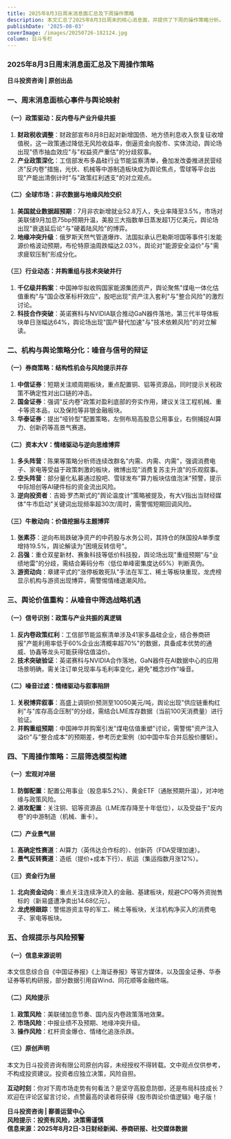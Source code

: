 ```yaml
---
title: 2025年8月3日周末消息面汇总及下周操作策略
description: 本文汇总了2025年8月3日周末的核心消息面，并提供了下周的操作策略分析。
publishDate: '2025-08-03'
coverImage: /images/20250726-182124.jpg
column: 日斗专栏
---
```


### 2025年8月3日周末消息面汇总及下周操作策略 
 
 **日斗投资咨询 | 原创出品** 
 
 ### 一、周末消息面核心事件与舆论映射 
 
 #### （一）政策驱动：反内卷与产业升级共振 
 1. **财政税收调整**：财政部宣布8月8日起对新增国债、地方债利息收入恢复征收增值税，这一政策通过降低无风险收益率，倒逼资金向股市、实体流动，舆论场出现"债市抽血效应"与"权益资产重估"的分歧叙事。 
 2. **产业政策深化**：工信部发布多晶硅行业节能监察清单，叠加发改委推进民营经济"反内卷"措施，光伏、机械等中游制造板块成为舆论焦点，雪球等平台出现"产能出清倒计时"与"政策红利透支"的对立观点。 
 
 #### （二）全球市场：非农数据与地缘风险交织 
 1. **美国就业数据超预期**：7月非农新增就业52.8万人，失业率降至3.5%，市场对美联储9月加息75bp预期升温，美股三大指数单日蒸发超1万亿美元，舆论场出现"衰退延后论"与"硬着陆风险"的博弈。 
 2. **地缘冲突升级**：俄罗斯天然气管道爆炸、法国拟承认巴勒斯坦国等事件引发能源价格波动预期，布伦特原油周跌幅达2.03%，舆论对"能源安全溢价"与"需求疲软压制"形成分化。 
 
 #### （三）行业动态：并购重组与技术突破并行 
 1. **千亿级并购案**：中国神华拟收购国家能源集团资产，舆论聚焦"煤电一体化估值重构"与"国企改革标杆效应"，股吧出现"资产注入套利"与"整合风险"的激烈讨论。 
 2. **科技合作突破**：英诺赛科与NVIDIA联合推动GaN器件落地，第三代半导体板块单日涨幅达64%，舆论场出现"国产替代加速"与"技术依赖风险"的对立解读。 
 
 ### 二、机构与舆论策略分化：噪音与信号的辩证 
 #### （一）券商策略：结构性机会与风险提示并存 
 1. **中信证券**：短期关注顺周期板块，重点配置铜、铝等资源品，同时提示关税政策不确定性对出口链的冲击。 
 2. **国金证券**：强调"反内卷"政策对盈利底部的夯实作用，建议关注工程机械、重卡等资本品，以及保险等非银金融板块。 
 3. **华泰证券**：提出"哑铃型"配置策略，左侧布局高股息公用事业，右侧捕捉AI算力、创新药等高景气赛道。 
 
 #### （二）资本大V：情绪驱动与逆向思维博弈 
 1. **多头阵营**：陈果等策略分析师连续改群名"内需、内需、内需"，强调消费电子、家电等受益于政策刺激的板块，微博出现"消费复苏主升浪"的乐观叙事。 
 2. **空头阵营**：部分量化私募通过股吧、雪球发布"算力板块估值泡沫"预警，提示中际旭创等AI硬件标的资金流出风险。 
 3. **逆向投资者**：吉姆·罗杰斯式的"舆论温度计"策略被提及，有大V指出当财经媒体"牛市启动"关键词出现频率超30次/周时，需警惕短期回调风险。 
 
 #### （三）牛散动向：价值挖掘与主题博弈 
 1. **张素芬**：逆向布局跌破净资产的中药股与水务公司，其持仓的陕国投A单季度增持19.5%，舆论解读为"困境反转信号"。 
 2. **吕强**：重仓双星新材、赛象科技等低价科技股，舆论场出现"重组预期"与"业绩地雷"的分歧，需结合筹码分布（低位单峰密集度达65%）判断真伪。 
 3. **游资动向**：章建平式的"涨停板敢死队"手法在军工、稀土等板块重现，龙虎榜显示机构与游资出现博弈，需警惕情绪退潮风险。 
 
 ### 三、舆论价值重构：从噪音中筛选战略机遇 
 #### （一）信号识别：政策与产业共振的真逻辑 
 1. **反内卷政策红利**：工信部节能监察清单涉及41家多晶硅企业，结合券商研报"产能利用率低于60%企业出清概率超70%"的数据，具备成本优势的通威、协鑫等龙头可能获得估值溢价。 
 2. **技术突破验证**：英诺赛科与NVIDIA合作落地，GaN器件在AI数据中心的应用场景明确，需关注订单兑现率与毛利率变化，避免"概念炒作"噪音。 
 
 #### （二）噪音过滤：情绪驱动与叙事陷阱 
 1. **关税博弈叙事**：高盛上调铜价预测至10050美元/吨，舆论出现"供应链重构红利"与"库存高企压制"的分歧，需结合LME库存数据（当前100天消费量）进行验证。 
 2. **并购重组预期**：中国神华并购案引发"煤电估值重塑"讨论，需警惕"资产注入溢价"与"整合成本"的预期差，参考历史案例（如中国中车合并后股价腰斩）。 
 
 ### 四、下周操作策略：三层筛选模型构建 
 #### （一）宏观对冲层 
 1. **防御配置**：配置公用事业（股息率5.2%）、黄金ETF（通胀预期升温），对冲地缘与政策风险。 
 2. **进攻配置**：关注铜、铝等资源品（LME库存降至十年低位），以及受益于"反内卷"的中游制造（机械、重卡）。 
 
 #### （二）产业景气层 
 1. **高确定性赛道**：AI算力（英伟达合作标的）、创新药（FDA受理加速）。 
 2. **景气反转赛道**：造纸（提价+成本下行）、航运（集运指数月涨12%）。 
 
 #### （三）资金行为层 
 1. **北向资金动向**：重点关注连续净流入的金融、基建板块，规避CPO等外资抛售标的（新易盛遭净卖出14.68亿元）。 
 2. **龙虎榜跟踪**：警惕游资主导的军工、稀土等板块，关注机构净买入的消费电子、家电等板块。 
 
 ### 五、合规提示与风险预警 
 #### （一）信息来源说明 
 本文信息综合自《中国证券报》《上海证券报》等官方媒体，以及国金证券、华泰证券等机构研报，部分数据引用自Wind、同花顺等金融终端。 
 
 #### （二）风险提示 
 1. **政策风险**：美联储加息节奏、国内反内卷政策落地效果。 
 2. **市场风险**：中报业绩不及预期、地缘冲突升级。 
 3. **操作风险**：杠杆资金爆仓、情绪化追涨杀跌。 
 
 #### （三）原创声明 
 本文为日斗投资咨询有限公司原创内容，未经授权不得转载。文中观点仅供参考，不构成投资建议。投资者应独立决策，风险自担。 
 
 **互动时刻**：你对下周市场走势有何看法？是坚守高股息防御，还是布局科技成长？欢迎在评论区留言讨论，点赞最高的读者将获得《股市舆论价值逻辑》电子版！ 
 
 **日斗投资咨询 | 鄯善运营中心**  
 **风险提示：投资有风险，决策需谨慎**  
 **信息来源：2025年8月2日-3日财经新闻、券商研报、社交媒体数据**